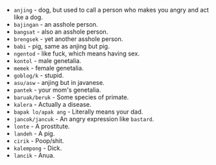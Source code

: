 - `anjing` - dog, but used to call a person who makes you angry and act like a dog.  
- `bajingan` - an asshole person.  
- `bangsat` - also an asshole person.  
- `brengsek` - yet another asshole person.  
- `babi` - pig, same as anjing but pig.  
- `ngentod` - like fuck, which means having sex.  
- `kontol` - male genetalia.  
- `memek` - female genetalia.  
- `goblog/k` - stupid.  
- `asu/asw` - anjing but in javanese.  
- `pantek` - your mom's genetalia.  
- `baruak/beruk` - Some species of primate. 
- `kalera` - Actually a disease.  
- `bapak lo/apak ang` - Literally means your dad.  
- `jancok/jancuk` - An angry expression like `bastard`.  
- `lonte` - A prostitute.  
- `landeh` - A pig.  
- `cirik` - Poop/shit.  
- `kalempong` - Dick.  
- `lancik` - Anua.  

